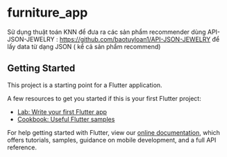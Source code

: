 # furniture_app

Sử dụng thuật toán KNN để đưa ra các sản phẩm recommender 
dùng API-JSON-JEWELRY : https://github.com/baotuyloan1/API-JSON-JEWELRY để lấy data từ dạng JSON ( kể cả sản phẩm recommend) 


## Getting Started

This project is a starting point for a Flutter application.

A few resources to get you started if this is your first Flutter project:

- [Lab: Write your first Flutter app](https://flutter.dev/docs/get-started/codelab)
- [Cookbook: Useful Flutter samples](https://flutter.dev/docs/cookbook)

For help getting started with Flutter, view our
[online documentation](https://flutter.dev/docs), which offers tutorials,
samples, guidance on mobile development, and a full API reference.
